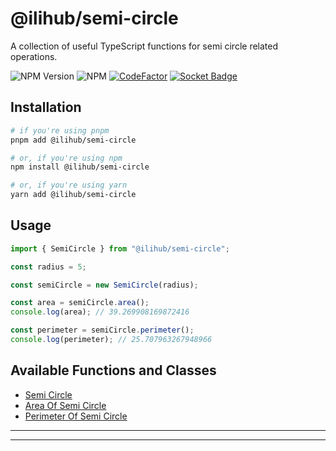 # @ilihub/semi-circle

A collection of useful TypeScript functions for semi circle related operations.

![NPM Version](https://img.shields.io/npm/v/%40ilihub%2Fsemi-circle?color=33cd56&logo=npm)
![NPM](https://img.shields.io/npm/l/%40ilihub%2Fsemi-circle)
[![CodeFactor](https://www.codefactor.io/repository/github/ilihub/npm/badge)](https://www.codefactor.io/repository/github/ilihub/npm)
[![Socket Badge](https://socket.dev/api/badge/npm/package/@ilihub/semi-circle)](https://socket.dev/npm/package/@ilihub/semi-circle)

## Installation

```bash
# if you're using pnpm
pnpm add @ilihub/semi-circle

# or, if you're using npm
npm install @ilihub/semi-circle

# or, if you're using yarn
yarn add @ilihub/semi-circle
```

## Usage

```javascript
import { SemiCircle } from "@ilihub/semi-circle";

const radius = 5;

const semiCircle = new SemiCircle(radius);

const area = semiCircle.area();
console.log(area); // 39.269908169872416

const perimeter = semiCircle.perimeter();
console.log(perimeter); // 25.707963267948966
```

## Available Functions and Classes

- [Semi Circle](https://www.npmjs.com/package/@ilihub/semi-circle)
- [Area Of Semi Circle](https://www.npmjs.com/package/@ilihub/area-of-semi-circle)
- [Perimeter Of Semi Circle](https://www.npmjs.com/package/@ilihub/perimeter-of-semi-circle)

---

<!-- sponsors_and_backers_section_start -->

<!-- sponsors_and_backers_section_end -->

---
